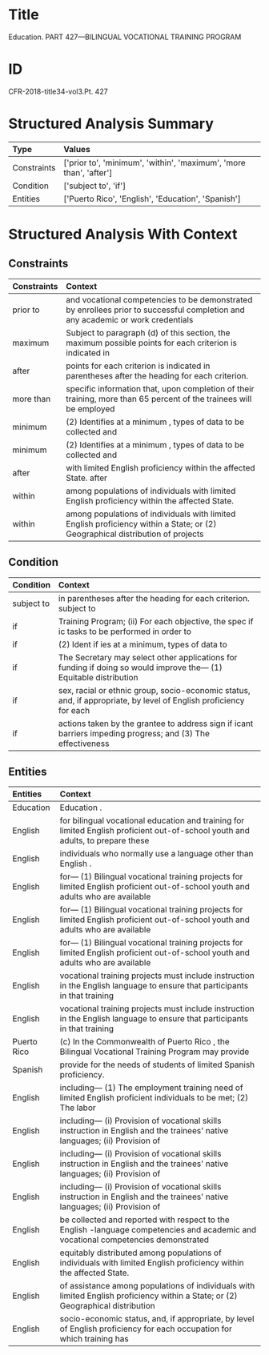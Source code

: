 # Title

 Education. PART 427—BILINGUAL VOCATIONAL TRAINING PROGRAM


# ID

 CFR-2018-title34-vol3.Pt. 427


# Structured Analysis Summary

| Type        | Values                                                             |
|:------------|:-------------------------------------------------------------------|
| Constraints | ['prior to', 'minimum', 'within', 'maximum', 'more than', 'after'] |
| Condition   | ['subject to', 'if']                                               |
| Entities    | ['Puerto Rico', 'English', 'Education', 'Spanish']                 |


# Structured Analysis With Context

 


## Constraints

| Constraints   | Context                                                                                                                         |
|:--------------|:--------------------------------------------------------------------------------------------------------------------------------|
| prior to      | and vocational competencies to be demonstrated by enrollees prior to successful completion and any academic or work credentials |
| maximum       | Subject to paragraph (d) of this section, the maximum possible points for each criterion is indicated in                        |
| after         | points for each criterion is indicated in parentheses after  the heading for each criterion.                                    |
| more than     | specific information that, upon completion of their training, more than 65 percent of the trainees will be employed             |
| minimum       | (2) Identifies at a  minimum , types of data to be collected and                                                                |
| minimum       | (2) Identifies at a  minimum , types of data to be collected and                                                                |
| after         | with limited English proficiency within the affected State. after                                                               |
| within        | among populations of individuals with limited English proficiency within  the affected State.                                   |
| within        | among populations of individuals with limited English proficiency within a State; or (2) Geographical distribution of projects  |


## Condition

| Condition   | Context                                                                                                                 |
|:------------|:------------------------------------------------------------------------------------------------------------------------|
| subject to  | in parentheses after the heading for each criterion. subject to                                                         |
| if          | Training Program; (ii) For each objective, the spec if ic tasks to be performed in order to                             |
| if          | (2) Ident if ies at a minimum, types of data to                                                                         |
| if          | The Secretary may select other applications for funding if doing so would improve the&#8212; (1) Equitable distribution |
| if          | sex, racial or ethnic group, socio-economic status, and, if appropriate, by level of English proficiency for each       |
| if          | actions taken by the grantee to address sign if icant barriers impeding progress; and (3) The effectiveness             |


## Entities

| Entities    | Context                                                                                                                               |
|:------------|:--------------------------------------------------------------------------------------------------------------------------------------|
| Education   | Education .                                                                                                                           |
| English     | for bilingual vocational education and training for limited English proficient out-of-school youth and adults, to prepare these       |
| English     | individuals who normally use a language other than English .                                                                          |
| English     | for&#8212; (1) Bilingual vocational training projects for limited English proficient out-of-school youth and adults who are available |
| English     | for&#8212; (1) Bilingual vocational training projects for limited English proficient out-of-school youth and adults who are available |
| English     | for&#8212; (1) Bilingual vocational training projects for limited English proficient out-of-school youth and adults who are available |
| English     | vocational training projects must include instruction in the English language to ensure that participants in that training            |
| English     | vocational training projects must include instruction in the English language to ensure that participants in that training            |
| Puerto Rico | (c) In the Commonwealth of  Puerto Rico , the Bilingual Vocational Training Program may provide                                       |
| Spanish     | provide for the needs of students of limited Spanish  proficiency.                                                                    |
| English     | including&#8212; (1) The employment training need of limited English proficient individuals to be met; (2) The labor                  |
| English     | including&#8212; (i) Provision of vocational skills instruction in English and the trainees' native languages; (ii) Provision of      |
| English     | including&#8212; (i) Provision of vocational skills instruction in English and the trainees' native languages; (ii) Provision of      |
| English     | including&#8212; (i) Provision of vocational skills instruction in English and the trainees' native languages; (ii) Provision of      |
| English     | be collected and reported with respect to the English -language competencies and academic and vocational competencies demonstrated    |
| English     | equitably distributed among populations of individuals with limited English  proficiency within the affected State.                   |
| English     | of assistance among populations of individuals with limited English proficiency within a State; or (2) Geographical distribution      |
| English     | socio-economic status, and, if appropriate, by level of English proficiency for each occupation for which training has                |


